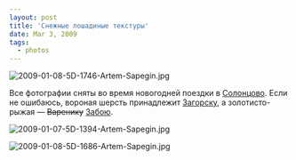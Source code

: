 ```yaml
---
layout: post
title: 'Снежные лошадиные текстуры'
date: Mar 3, 2009
tags:
  - photos
---
```


![2009-01-08-5D-1746-Artem-Sapegin.jpg](photo://719)

Все фотографии сняты во время новогодней поездки в [Солонцово](http://birdwatcher.ru/albums/solontsovo/ "Фотографии из Солонцово"). Если не ошибаюсь, вороная шерсть принадлежит [Загорску](http://solontsovo-horse.ru/horses/zagorsk.html "Вороной мерин Загорск"), а золотисто-рыжая — ~~Варенику~~ [Забою](http://solontsovo-horse.ru/horses/zaboy.html "Золотисто-рыжий мерин Забой").

<!--more-->

![2009-01-07-5D-1394-Artem-Sapegin.jpg](photo://707)

![2009-01-08-5D-1686-Artem-Sapegin.jpg](photo://717)
